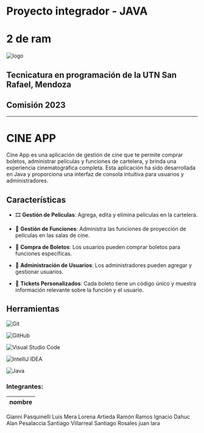 # Proyecto integrador - JAVA

# 2 de ram
![logo](https://media.discordapp.net/attachments/1105676363547037797/1123758807089164390/memory-card-icon-vector-isolated-white-background-logo-conce-memory-card-icon-vector-isolated-white-background-logo-concept-125788591.png?ex=655555f2&is=6542e0f2&hm=b1d7a4af96e808b9f1514356d464ecbde64beac2414d6be8a07a0d80d2583f21&=&width=393&height=393)

## Tecnicatura en programación de la UTN San Rafael, Mendoza
## Comisión 2023
<hr>

# CINE APP

<p>Cine App es una aplicación de gestión de cine que te permite comprar boletos, administrar películas y funciones de cartelera, y brinda una experiencia cinematográfica completa. Esta aplicación ha sido desarrollada en Java y proporciona una interfaz de consola intuitiva para usuarios y administradores.</p>

## Características

- :film_strip: **Gestión de Películas**: Agrega, edita y elimina películas en la cartelera.

- :calendar: **Gestión de Funciones**: Administra las funciones de proyección de películas en las salas de cine.

- :ticket: **Compra de Boletos**: Los usuarios pueden comprar boletos para funciones específicas.

- :busts_in_silhouette: **Administración de Usuarios**: Los administradores pueden agregar y gestionar usuarios.

- :ticket: **Tickets Personalizados**: Cada boleto tiene un código único y muestra información relevante sobre la función y el usuario.



## Herramientas

![Git](https://img.shields.io/badge/git-%23F05033.svg?style=for-the-badge&logo=git&logoColor=white) 

![GitHub](https://img.shields.io/badge/github-%23121011.svg?style=for-the-badge&logo=github&logoColor=white)

![Visual Studio Code](https://img.shields.io/badge/Visual%20Studio%20Code-0078d7.svg?style=for-the-badge&logo=visual-studio-code&logoColor=white)

![IntelliJ IDEA](https://img.shields.io/badge/IntelliJIDEA-000000.svg?style=for-the-badge&logo=intellij-idea&logoColor=white)

![Java](https://img.shields.io/badge/java-%23ED8B00.svg?style=for-the-badge&logo=openjdk&logoColor=white)





### Integrantes:

nombre |
------------ |
Gianni Pasquinelli
Luis Mera
Lorena Artieda
Ramón Ramos
Ignacio Dahuc
Alan Pesalaccia
Santiago Villarreal 
Santiago Rosales 
juan lara 
